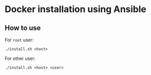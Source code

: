 # Docker installation using Ansible

## How to use

For `root` user:
```
./install.sh <host>
```

For other user:
```
./install.sh <host> <user>
```
